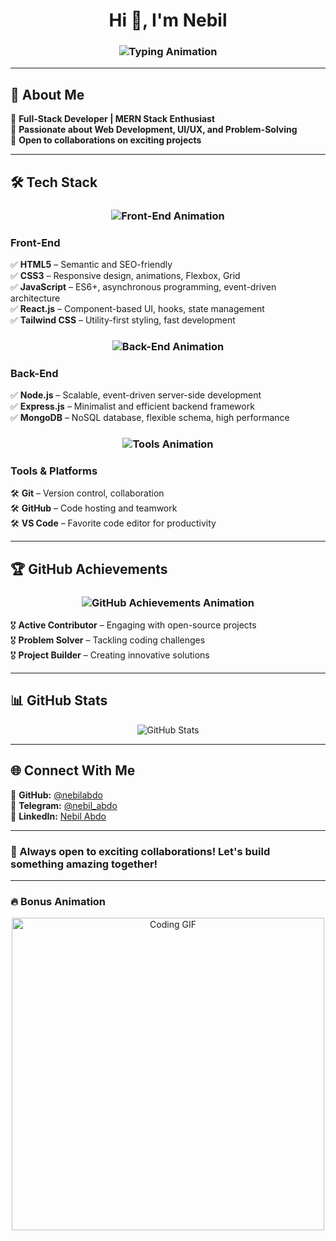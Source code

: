 # <h1 align="center">Hi 👋, I'm Nebil</h1>  

<h3 align="center">
  <img src="https://readme-typing-svg.herokuapp.com?font=Fira+Code&duration=2000&pause=1000&color=36BCF7&center=true&vCenter=true&width=500&height=50&lines=I+am+a+MERN+Stack+Developer;I+am+a+UI/UX+Designer;I+am+a+Problem+Solver;I+am+a+Passionate+Coder;I+love+Building+Cool+Projects" alt="Typing Animation">
</h3>  

---

## 🌟 About Me  
🔹 **Full-Stack Developer | MERN Stack Enthusiast**  
🔹 **Passionate about Web Development, UI/UX, and Problem-Solving**  
🔹 **Open to collaborations on exciting projects**  

---

## 🛠️ Tech Stack  

<h3 align="center">
  <img src="https://readme-typing-svg.herokuapp.com?font=Fira+Code&duration=2000&pause=1000&color=F7C936&center=true&vCenter=true&width=500&height=50&lines=Front-End;HTML5+%7C+CSS3+%7C+JavaScript;React.js+%7C+Tailwind+CSS" alt="Front-End Animation">
</h3>

### **Front-End**  
✅ **HTML5** – Semantic and SEO-friendly  
✅ **CSS3** – Responsive design, animations, Flexbox, Grid  
✅ **JavaScript** – ES6+, asynchronous programming, event-driven architecture  
✅ **React.js** – Component-based UI, hooks, state management  
✅ **Tailwind CSS** – Utility-first styling, fast development  

<h3 align="center">
  <img src="https://readme-typing-svg.herokuapp.com?font=Fira+Code&duration=2000&pause=1000&color=FF5733&center=true&vCenter=true&width=500&height=50&lines=Back-End;Node.js+%7C+Express.js+%7C+MongoDB" alt="Back-End Animation">
</h3>

### **Back-End**  
✅ **Node.js** – Scalable, event-driven server-side development  
✅ **Express.js** – Minimalist and efficient backend framework  
✅ **MongoDB** – NoSQL database, flexible schema, high performance  

<h3 align="center">
  <img src="https://readme-typing-svg.herokuapp.com?font=Fira+Code&duration=2000&pause=1000&color=28F7A3&center=true&vCenter=true&width=500&height=50&lines=Tools+%26+Platforms;Git+%7C+GitHub+%7C+VS+Code" alt="Tools Animation">
</h3>

### **Tools & Platforms**  
🛠 **Git** – Version control, collaboration  
🛠 **GitHub** – Code hosting and teamwork  
🛠 **VS Code** – Favorite code editor for productivity  

---

## 🏆 GitHub Achievements  

<h3 align="center">
  <img src="https://readme-typing-svg.herokuapp.com?font=Fira+Code&duration=2000&pause=1000&color=FF5733&center=true&vCenter=true&width=500&height=50&lines=GitHub+Achievements;Active+Contributor;Problem+Solver;Project+Builder" alt="GitHub Achievements Animation">
</h3>

🎖 **Active Contributor** – Engaging with open-source projects  
🎖 **Problem Solver** – Tackling coding challenges  
🎖 **Project Builder** – Creating innovative solutions  

---

## 📊 GitHub Stats  

<p align="center">
  <img src="https://github-readme-stats.vercel.app/api?username=nebilabdo&show_icons=true&theme=radical" alt="GitHub Stats" />
</p>

---

## 🌐 Connect With Me  
🔹 **GitHub:** [@nebilabdo](https://github.com/nebilabdo)  
🔹 **Telegram:** [@nebil_abdo](https://t.me/nebil_abdo)  
🔹 **LinkedIn:** [Nebil Abdo](https://www.linkedin.com/in/nebilabdo)  

---

### 🚀 Always open to exciting collaborations! Let's build something amazing together!  

---

### 🔥 Bonus Animation  

<p align="center">
  <img src="https://media.giphy.com/media/qgQUggAC3Pfv687qPC/giphy.gif" width="500" alt="Coding GIF">
</p>

  



